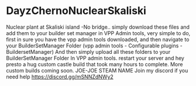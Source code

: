 # DayzChernoNuclearSkaliski
Nuclear plant at Skaliski island -No bridge..
simply download these files and add them to your builder set manager in VPP Admin tools, very simple to do, first in sure you have the vpp admin tools downloaded, and then navigate to your BuilderSetManager Folder (vpp admin tools - Configurable plugins - BuildersetManager) And then simply upload all these folders to your BuilderSetManager Folder In VPP admin tools.
restart your server and hey presto a hug custom castle build that took many hours to complete.
More custom builds coming soon.
JOE-JOE STEAM NAME
Join my discord if you need help https://discord.gg/mSNNZdNWy2
